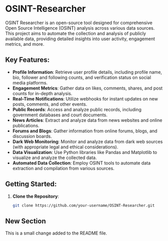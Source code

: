# OSINT-Researcher
OSINT Researcher is an open-source tool designed for comprehensive Open Source Intelligence (OSINT) analysis across various data sources. This project aims to automate the collection and analysis of publicly available data, providing detailed insights into user activity, engagement metrics, and more.
## **Key Features**:
- **Profile Information**: Retrieve user profile details, including profile name, bio, follower and following counts, and verification status on social media platforms.
- **Engagement Metrics**: Gather data on likes, comments, shares, and post counts for in-depth analysis.
- **Real-Time Notifications**: Utilize webhooks for instant updates on new posts, comments, and other events.
- **Public Records**: Access and analyze public records, including government databases and court documents.
- **News Articles**: Extract and analyze data from news websites and online publications.
- **Forums and Blogs**: Gather information from online forums, blogs, and discussion boards.
- **Dark Web Monitoring**: Monitor and analyze data from dark web sources (with appropriate legal and ethical considerations).
- **Data Visualization**: Use Python libraries like Pandas and Matplotlib to visualize and analyze the collected data.
- **Automated Data Collection**: Employ OSINT tools to automate data extraction and compilation from various sources.
## **Getting Started**:
1. **Clone the Repository**:
   ```sh
   git clone https://github.com/your-username/OSINT-Researcher.git


## New Section
This is a small change added to the README file.
